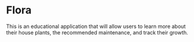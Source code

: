 # Flora

This is an educational application that will allow users to learn more about their house plants, the recommended maintenance, and track their growth.

